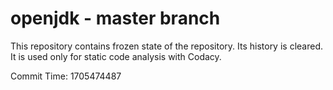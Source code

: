 # openjdk - master branch

This repository contains frozen state of the repository.
Its history is cleared. It is used only for static code
analysis with Codacy.

Commit Time: 1705474487